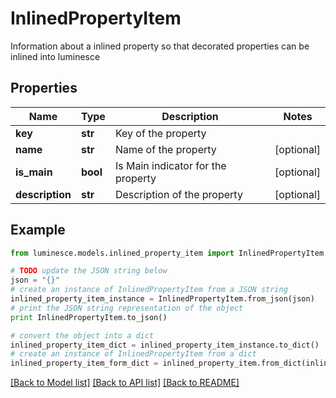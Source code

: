 # InlinedPropertyItem

Information about a inlined property so that decorated properties can be inlined into luminesce

## Properties
Name | Type | Description | Notes
------------ | ------------- | ------------- | -------------
**key** | **str** | Key of the property | 
**name** | **str** | Name of the property | [optional] 
**is_main** | **bool** | Is Main indicator for the property | [optional] 
**description** | **str** | Description of the property | [optional] 

## Example

```python
from luminesce.models.inlined_property_item import InlinedPropertyItem

# TODO update the JSON string below
json = "{}"
# create an instance of InlinedPropertyItem from a JSON string
inlined_property_item_instance = InlinedPropertyItem.from_json(json)
# print the JSON string representation of the object
print InlinedPropertyItem.to_json()

# convert the object into a dict
inlined_property_item_dict = inlined_property_item_instance.to_dict()
# create an instance of InlinedPropertyItem from a dict
inlined_property_item_form_dict = inlined_property_item.from_dict(inlined_property_item_dict)
```
[[Back to Model list]](../README.md#documentation-for-models) [[Back to API list]](../README.md#documentation-for-api-endpoints) [[Back to README]](../README.md)


